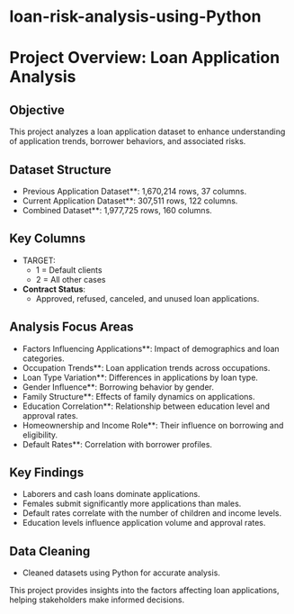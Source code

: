 # loan-risk-analysis-using-Python

# Project Overview: Loan Application Analysis

## Objective
This project analyzes a loan application dataset to enhance understanding of application trends, borrower behaviors, and associated risks.

## Dataset Structure
- Previous Application Dataset**: 1,670,214 rows, 37 columns.
- Current Application Dataset**: 307,511 rows, 122 columns.
- Combined Dataset**: 1,977,725 rows, 160 columns.

## Key Columns
- TARGET: 
  - 1 = Default clients
  - 2 = All other cases
- **Contract Status**: 
  - Approved, refused, canceled, and unused loan applications.

## Analysis Focus Areas
- Factors Influencing Applications**: Impact of demographics and loan categories.
- Occupation Trends**: Loan application trends across occupations.
- Loan Type Variation**: Differences in applications by loan type.
- Gender Influence**: Borrowing behavior by gender.
- Family Structure**: Effects of family dynamics on applications.
- Education Correlation**: Relationship between education level and approval rates.
- Homeownership and Income Role**: Their influence on borrowing and eligibility.
- Default Rates**: Correlation with borrower profiles.

## Key Findings
- Laborers and cash loans dominate applications.
- Females submit significantly more applications than males.
- Default rates correlate with the number of children and income levels.
- Education levels influence application volume and approval rates.

## Data Cleaning
- Cleaned datasets using Python for accurate analysis.

This project provides insights into the factors affecting loan applications, helping stakeholders make informed decisions.
